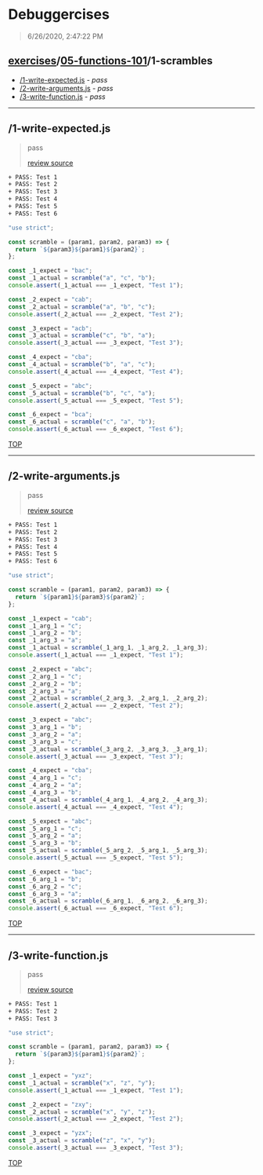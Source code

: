 # Debuggercises 

> 6/26/2020, 2:47:22 PM 

## [exercises](../../README.md)/[05-functions-101](../README.md)/1-scrambles 

- [/1-write-expected.js](#1-write-expectedjs) - _pass_ 
- [/2-write-arguments.js](#2-write-argumentsjs) - _pass_ 
- [/3-write-function.js](#3-write-functionjs) - _pass_ 
---

## /1-write-expected.js 

> pass 
>
> [review source](../../../exercises/05-functions-101/1-scrambles/1-write-expected.js)

```txt
+ PASS: Test 1
+ PASS: Test 2
+ PASS: Test 3
+ PASS: Test 4
+ PASS: Test 5
+ PASS: Test 6
```

```js
"use strict";

const scramble = (param1, param2, param3) => {
  return `${param3}${param1}${param2}`;
};

const _1_expect = "bac";
const _1_actual = scramble("a", "c", "b");
console.assert(_1_actual === _1_expect, "Test 1");

const _2_expect = "cab";
const _2_actual = scramble("a", "b", "c");
console.assert(_2_actual === _2_expect, "Test 2");

const _3_expect = "acb";
const _3_actual = scramble("c", "b", "a");
console.assert(_3_actual === _3_expect, "Test 3");

const _4_expect = "cba";
const _4_actual = scramble("b", "a", "c");
console.assert(_4_actual === _4_expect, "Test 4");

const _5_expect = "abc";
const _5_actual = scramble("b", "c", "a");
console.assert(_5_actual === _5_expect, "Test 5");

const _6_expect = "bca";
const _6_actual = scramble("c", "a", "b");
console.assert(_6_actual === _6_expect, "Test 6");

```

[TOP](#debuggercises)

---

## /2-write-arguments.js 

> pass 
>
> [review source](../../../exercises/05-functions-101/1-scrambles/2-write-arguments.js)

```txt
+ PASS: Test 1
+ PASS: Test 2
+ PASS: Test 3
+ PASS: Test 4
+ PASS: Test 5
+ PASS: Test 6
```

```js
"use strict";

const scramble = (param1, param2, param3) => {
  return `${param1}${param3}${param2}`;
};

const _1_expect = "cab";
const _1_arg_1 = "c";
const _1_arg_2 = "b";
const _1_arg_3 = "a";
const _1_actual = scramble(_1_arg_1, _1_arg_2, _1_arg_3);
console.assert(_1_actual === _1_expect, "Test 1");

const _2_expect = "abc";
const _2_arg_1 = "c";
const _2_arg_2 = "b";
const _2_arg_3 = "a";
const _2_actual = scramble(_2_arg_3, _2_arg_1, _2_arg_2);
console.assert(_2_actual === _2_expect, "Test 2");

const _3_expect = "abc";
const _3_arg_1 = "b";
const _3_arg_2 = "a";
const _3_arg_3 = "c";
const _3_actual = scramble(_3_arg_2, _3_arg_3, _3_arg_1);
console.assert(_3_actual === _3_expect, "Test 3");

const _4_expect = "cba";
const _4_arg_1 = "c";
const _4_arg_2 = "a";
const _4_arg_3 = "b";
const _4_actual = scramble(_4_arg_1, _4_arg_2, _4_arg_3);
console.assert(_4_actual === _4_expect, "Test 4");

const _5_expect = "abc";
const _5_arg_1 = "c";
const _5_arg_2 = "a";
const _5_arg_3 = "b";
const _5_actual = scramble(_5_arg_2, _5_arg_1, _5_arg_3);
console.assert(_5_actual === _5_expect, "Test 5");

const _6_expect = "bac";
const _6_arg_1 = "b";
const _6_arg_2 = "c";
const _6_arg_3 = "a";
const _6_actual = scramble(_6_arg_1, _6_arg_2, _6_arg_3);
console.assert(_6_actual === _6_expect, "Test 6");

```

[TOP](#debuggercises)

---

## /3-write-function.js 

> pass 
>
> [review source](../../../exercises/05-functions-101/1-scrambles/3-write-function.js)

```txt
+ PASS: Test 1
+ PASS: Test 2
+ PASS: Test 3
```

```js
"use strict";

const scramble = (param1, param2, param3) => {
  return `${param3}${param1}${param2}`;
};

const _1_expect = "yxz";
const _1_actual = scramble("x", "z", "y");
console.assert(_1_actual === _1_expect, "Test 1");

const _2_expect = "zxy";
const _2_actual = scramble("x", "y", "z");
console.assert(_2_actual === _2_expect, "Test 2");

const _3_expect = "yzx";
const _3_actual = scramble("z", "x", "y");
console.assert(_3_actual === _3_expect, "Test 3");

```

[TOP](#debuggercises)

